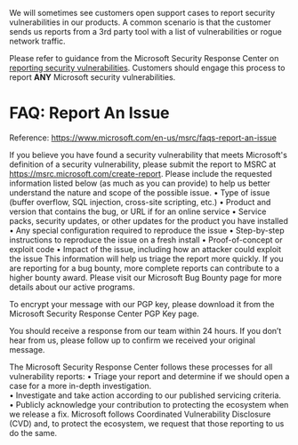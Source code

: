 We will sometimes see customers open support cases to report security vulnerabilities in our products. A common scenario is that the customer sends us reports from a 3rd party tool with a list of vulnerabilities or rogue network traffic. 

Please refer to guidance from the Microsoft Security Response Center on [reporting security vulnerabilities](https://www.microsoft.com/en-us/msrc/faqs-report-an-issue). Customers should engage this process to report **ANY** Microsoft security vulnerabilities.


# FAQ: Report An Issue
Reference: https://www.microsoft.com/en-us/msrc/faqs-report-an-issue

If you believe you have found a security vulnerability that meets Microsoft's definition of a security vulnerability, please submit the report to MSRC at https://msrc.microsoft.com/create-report. Please include the requested information listed below (as much as you can provide) to help us better understand the nature and scope of the possible issue.
•	Type of issue (buffer overflow, SQL injection, cross-site scripting, etc.)
•	Product and version that contains the bug, or URL if for an online service
•	Service packs, security updates, or other updates for the product you have installed
•	Any special configuration required to reproduce the issue
•	Step-by-step instructions to reproduce the issue on a fresh install
•	Proof-of-concept or exploit code
•	Impact of the issue, including how an attacker could exploit the issue
This information will help us triage the report more quickly. If you are reporting for a bug bounty, more complete reports can contribute to a higher bounty award. Please visit our Microsoft Bug Bounty page for more details about our active programs.
 
To encrypt your message with our PGP key, please download it from the Microsoft Security Response Center PGP Key page.
 
You should receive a response from our team within 24 hours. If you don’t hear from us, please follow up to confirm we received your original message.  
 
The Microsoft Security Response Center follows these processes for all vulnerability reports: 
•	Triage your report and determine if we should open a case for a more in-depth investigation.  
•	Investigate and take action according to our published servicing criteria.  
•	Publicly acknowledge your contribution to protecting the ecosystem when we release a fix. 
Microsoft follows Coordinated Vulnerability Disclosure (CVD) and, to protect the ecosystem, we request that those reporting to us do the same.




